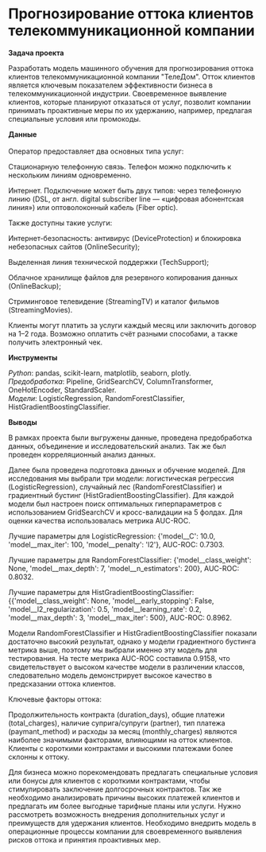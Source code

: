 # Прогнозирование оттока клиентов телекоммуникационной компании

 **Задача проекта**

Разработать модель машинного обучения для прогнозирования оттока клиентов телекоммуникационной компании "ТелеДом". Отток клиентов является ключевым показателем эффективности бизнеса в телекоммуникационной индустрии. Своевременное выявление клиентов, которые планируют отказаться от услуг, позволит компании принимать проактивные меры по их удержанию, например, предлагая специальные условия или промокоды.

**Данные**<br>         
Оператор предоставляет два основных типа услуг:

Стационарную телефонную связь. Телефон можно подключить к нескольким линиям одновременно.

Интернет. Подключение может быть двух типов: через телефонную линию (DSL, от англ. digital subscriber line — «цифровая абонентская линия») или оптоволоконный кабель (Fiber optic).

Также доступны такие услуги:

Интернет-безопасность: антивирус (DeviceProtection) и блокировка небезопасных сайтов (OnlineSecurity);

Выделенная линия технической поддержки (TechSupport);

Облачное хранилище файлов для резервного копирования данных (OnlineBackup);

Стриминговое телевидение (StreamingTV) и каталог фильмов (StreamingMovies).

Клиенты могут платить за услуги каждый месяц или заключить договор на 1–2 года. Возможно оплатить счёт разными способами, а также получить электронный чек.

**Инструменты**<br>

*Python*: pandas, scikit-learn, matplotlib, seaborn, plotly.<br>
*Предобработка*: Pipeline, GridSearchCV, ColumnTransformer, OneHotEncoder, StandardScaler.<br>
*Модели*: LogisticRegression, RandomForestClassifier, HistGradientBoostingClassifier.<br>

**Выводы**<br>

В рамках проекта были выгружены данные, проведена предобработка данных, объединение и исследовательский анализ. Так же был проведен корреляционный анализ данных.

Далее была проведена подготовка данных и обучение моделей. Для исследования мы выбрали три модели: логистическая регрессия (LogisticRegression), случайный лес (RandomForestClassifier) и градиентный бустинг (HistGradientBoostingClassifier). Для каждой модели был настроен поиск оптимальных гиперпараметров с использованием GridSearchCV и кросс-валидации на 5 фолдах. Для оценки качества использовалась метрика AUC-ROC.

Лучшие параметры для LogisticRegression: {'model__C': 10.0, 'model__max_iter': 100, 'model__penalty': 'l2'}, AUC-ROC: 0.7303.

Лучшие параметры для RandomForestClassifier: {'model__class_weight': None, 'model__max_depth': 7, 'model__n_estimators': 200}, AUC-ROC: 0.8032.

Лучшие параметры для HistGradientBoostingClassifier: {{'model__class_weight': None, 'model__early_stopping': False, 'model__l2_regularization': 0.5, 'model__learning_rate': 0.2, 'model__max_depth': 3, 'model__max_iter': 500}, AUC-ROC: 0.8962.

Модели RandomForestClassifier и HistGradientBoostingClassifier показали достаточно высокий результат, однако у модели градиентного бустинга метрика выше, поэтому мы выбрали именно эту модель для тестирования. На тесте метрика AUC-ROC составила 0.9158, что свидетельствует о высоком качестве модели в различении классов, следовательно модель демонстрирует высокое качество в предсказании оттока клиентов.

Ключевые факторы оттока:

Продолжительность контракта (duration_days), общие платежи (total_charges), наличие суприга/супруги (partner), тип платежа (paymant_method) и расходы за месяц (monthly_charges) являются наиболее значимыми факторами, влияющими на отток клиентов. Клиенты с короткими контрактами и высокими платежами более склонны к оттоку.

Для бизнеса можно порекомендовать предлагать специальные условия или бонусы для клиентов с короткими контрактами, чтобы стимулировать заключение долгосрочных контрактов. Так же необходимо анализировать причины высоких платежей клиентов и предлагать им более выгодные тарифные планы или услуги. Нужно рассмотреть возможность внедрения дополнительных услуг и преимуществ для удержания клиентов. Необходимо внедрить модель в операционные процессы компании для своевременного выявления рисков оттока и принятия проактивных мер.

